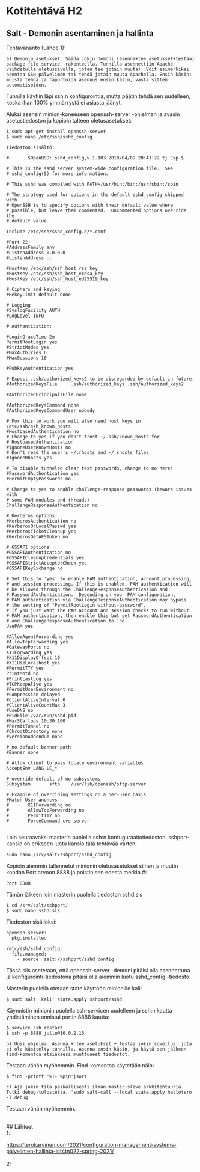 # Kotitehtävä H2

## Salt - Demonin asentaminen ja hallinta

Tehtävänanto (Lähde 1):
```
a) Demonin asetukset. Säädä jokin demoni (asenna+tee asetukset+testaa) package-file-service -rakenteella. Tunnilla asennettiin Apache vaihdetulla oletussivulla, joten tee jotain muuta). Voit esimerkiksi asentaa SSH-palvelimen tai tehdä jotain muuta Apachella. Ensin käsin: muista tehdä ja raportoida asennus ensin käsin, vasta sitten automatisoiden.
```
Tunnilla käytiin läpi ssh:n konfigurointia, mutta päätin tehdä sen uudelleen, koska ihan 100% ymmärrystä ei asiasta jäänyt.

Aluksi asensin minion-koneeseen openssh-server -ohjelman ja avasin asetustiedoston ja kopioin talteen oletusasetukset:

```
$ sudo apt-get install openssh-server
$ sudo nano /etc/ssh/sshd_config

Tiedoston sisältö:

#       $OpenBSD: sshd_config,v 1.103 2018/04/09 20:41:22 tj Exp $

# This is the sshd server system-wide configuration file.  See
# sshd_config(5) for more information.

# This sshd was compiled with PATH=/usr/bin:/bin:/usr/sbin:/sbin

# The strategy used for options in the default sshd_config shipped with
# OpenSSH is to specify options with their default value where
# possible, but leave them commented.  Uncommented options override the
# default value.

Include /etc/ssh/sshd_config.d/*.conf

#Port 22
#AddressFamily any
#ListenAddress 0.0.0.0
#ListenAddress ::

#HostKey /etc/ssh/ssh_host_rsa_key
#HostKey /etc/ssh/ssh_host_ecdsa_key
#HostKey /etc/ssh/ssh_host_ed25519_key

# Ciphers and keying
#RekeyLimit default none

# Logging
#SyslogFacility AUTH
#LogLevel INFO

# Authentication:

#LoginGraceTime 2m
PermitRootLogin yes
#StrictModes yes
#MaxAuthTries 6
#MaxSessions 10

#PubkeyAuthentication yes

# Expect .ssh/authorized_keys2 to be disregarded by default in future.
#AuthorizedKeysFile     .ssh/authorized_keys .ssh/authorized_keys2

#AuthorizedPrincipalsFile none

#AuthorizedKeysCommand none
#AuthorizedKeysCommandUser nobody

# For this to work you will also need host keys in /etc/ssh/ssh_known_hosts
#HostbasedAuthentication no
# Change to yes if you don't trust ~/.ssh/known_hosts for
# HostbasedAuthentication
#IgnoreUserKnownHosts no
# Don't read the user's ~/.rhosts and ~/.shosts files
#IgnoreRhosts yes

# To disable tunneled clear text passwords, change to no here!
#PasswordAuthentication yes
#PermitEmptyPasswords no

# Change to yes to enable challenge-response passwords (beware issues with
# some PAM modules and threads)
ChallengeResponseAuthentication no

# Kerberos options
#KerberosAuthentication no
#KerberosOrLocalPasswd yes
#KerberosTicketCleanup yes
#KerberosGetAFSToken no

# GSSAPI options
#GSSAPIAuthentication no
#GSSAPICleanupCredentials yes
#GSSAPIStrictAcceptorCheck yes
#GSSAPIKeyExchange no

# Set this to 'yes' to enable PAM authentication, account processing,
# and session processing. If this is enabled, PAM authentication will
# be allowed through the ChallengeResponseAuthentication and
# PasswordAuthentication.  Depending on your PAM configuration,
# PAM authentication via ChallengeResponseAuthentication may bypass
# the setting of "PermitRootLogin without-password".
# If you just want the PAM account and session checks to run without
# PAM authentication, then enable this but set PasswordAuthentication
# and ChallengeResponseAuthentication to 'no'.
UsePAM yes

#AllowAgentForwarding yes
#AllowTcpForwarding yes
#GatewayPorts no
X11Forwarding yes
#X11DisplayOffset 10
#X11UseLocalhost yes
#PermitTTY yes
PrintMotd no
#PrintLastLog yes
#TCPKeepAlive yes
#PermitUserEnvironment no
#Compression delayed
#ClientAliveInterval 0
#ClientAliveCountMax 3
#UseDNS no
#PidFile /var/run/sshd.pid
#MaxStartups 10:30:100
#PermitTunnel no
#ChrootDirectory none
#VersionAddendum none

# no default banner path
#Banner none

# Allow client to pass locale environment variables
AcceptEnv LANG LC_*

# override default of no subsystems
Subsystem       sftp    /usr/lib/openssh/sftp-server

# Example of overriding settings on a per-user basis
#Match User anoncvs
#       X11Forwarding no
#       AllowTcpForwarding no
#       PermitTTY no
#       ForceCommand cvs server


```

Loin seuraavaksi masterin puolella ssh:n konfuguraatiotiedoston. sshport-kansio on erikseen luotu kansio tätä tehtävää varten:
```
sudo nano /srv/salt/sshport/sshd_config
```
Kopioin aiemmin tallennetut minionin oletusasetukset siihen ja muutin kohdan Port arvoon 8888 ja poistin sen edestä merkin #:
```
Port 8888
```
Tämän jälkeen loin masterin puolella tiedoston sshd.sls
```
$ cd /srv/salt/sshport/
$ sudo nano sshd.sls
```

Tiedoston sisällöksi:
```
openssh-server:  
  pkg.installed

/etc/ssh/sshd_config:
  file.managed:
    - source: salt://sshport/sshd_config
```
Tässä siis asetetaan, että openssh-server -demoni pitäisi olla asennettuna ja konfigurointi-tiedostona pitäisi olla aiemmin luotu sshd_config -tiedosto.

Masterin puolella otetaan state käyttöön minionille kali:
```
$ sudo salt 'kali' state.apply sshport/sshd
```

Käynnistin minionin puolella ssh-servicen uudelleen ja ssh:n kautta yhdistäminen onnistui portin 8888 kautta:
```
$ service ssh restart
$ ssh -p 8888 julle@10.0.2.15
```


```
b) Uusi ohjelma. Asenna + tee asetukset + testaa jokin sovellus, jota ei ole käsitelty tunnilla. Asenna ensin käsin, ja käytä sen jälkeen find-komentoa etsiäksesi muuttuneet tiedostot.
```
Testaan vähän myöhemmin. Find-komentoa käytetään näin:
```
$ find -printf '%T+ %p\n'|sort
```



```
c) Aja jokin tila paikallisesti ilman master-slave arkkitehtuuria. Tutki debug-tulostetta. 'sudo salt-call --local state.apply hellotero -l debug'
```
Testaan vähän myöhemmin.


<br>
## Lähteet
<br>
1:

https://terokarvinen.com/2021/configuration-management-systems-palvelinten-hallinta-ict4tn022-spring-2021/
<br><br>
2:





